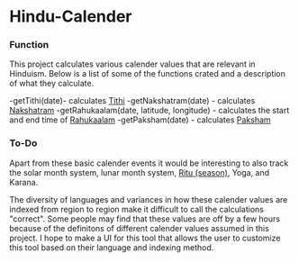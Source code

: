 # Hindu-Calender

### Function
This project calculates various calender values that are relevant in Hinduism. Below is a list of some of the functions crated and a description of what they calculate.

-getTithi(date)- calculates [Tithi](https://en.wikipedia.org/wiki/Tithi)
-getNakshatram(date) - calculates [Nakshatram](https://en.wikipedia.org/wiki/Nakshatra)
-getRahukaalam(date, latitude, longitude) - calculates the start and end time of [Rahukaalam](https://en.wikipedia.org/wiki/Rahukaalam)
-getPaksham(date) - calculates [Paksham](https://en.wikipedia.org/wiki/Paksha)

### To-Do
Apart from these basic calender events it would be interesting to also track the solar month system, lunar month system, [Ritu (season)](https://en.wikipedia.org/wiki/Ritu_(Indian_season)), Yoga, and Karana.

The diversity of languages and variances in how these calender values are indexed from region to region make it difficult to call the calculations "correct". Some people may find that these values are off by a few hours because of the definitons of different calender values assumed in this project. I hope to make a UI for this tool that allows the user to customize this tool based on their language and indexing method. 

